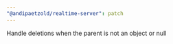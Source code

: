 ```yaml
---
"@andipaetzold/realtime-server": patch
---
```


Handle deletions when the parent is not an object or null
